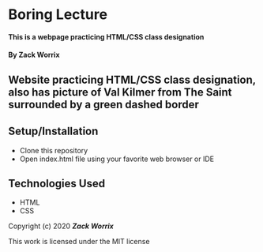 # Boring Lecture

#### This is a webpage practicing HTML/CSS class designation

#### By Zack Worrix

## Website practicing HTML/CSS class designation, also has picture of Val Kilmer from The Saint surrounded by a green dashed border

## Setup/Installation

* Clone this repository
* Open index.html file using your favorite web browser or IDE

## Technologies Used

* HTML
* CSS

Copyright (c) 2020 **_Zack Worrix_**

This work is licensed under the MIT license